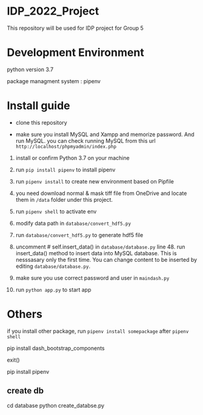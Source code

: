 # IDP_2022_Project
This repository will be used for IDP project for Group 5


# Development Environment

python version 3.7

package managment system : pipenv


# Install guide

- clone this repository

- make sure you install  MySQL and Xampp and memorize password. And run MySQL. you can check running MySQL from this url  `http://localhost/phpmyadmin/index.php`

1. install or confirm Python 3.7 on your machine

2. run `pip install pipenv` to install pipenv

3. run  `pipenv install` to create new environment based on Pipfile

4. you need download normal & mask tiff file from OneDrive and locate them in `/data` folder under this project.

5. run `pipenv shell` to activate env

6. modify data path in `database/convert_hdf5.py`

7. run `database/convert_hdf5.py` to generate hdf5 file

8. uncomment # self.insert_data() in `database/database.py` line 48. run insert_data() method to insert data into MySQL database. This is nesssasary only the first time. You can change content to be inserted by editing `database/database.py`.

9. make sure you use correct password and user in `maindash.py`

10. run `python app.py` to start app


# Others

if you install other package, run `pipenv install somepackage` after `pipenv shell`



pip install dash_bootstrap_components

exit()

pip install pipenv


## create db

cd database
python create_databse.py